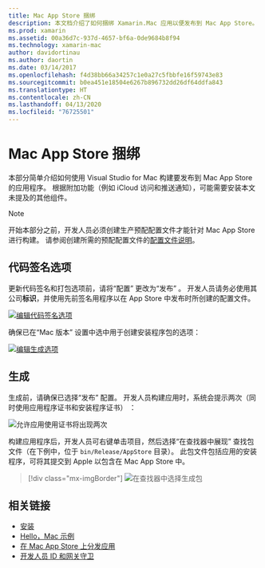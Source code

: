 ```yaml
---
title: Mac App Store 捆绑
description: 本文档介绍了如何捆绑 Xamarin.Mac 应用以便发布到 Mac App Store。 其中讨论了代码签名选项和生成。
ms.prod: xamarin
ms.assetid: 00a36d7c-937d-4657-bf6a-0de9684b8f94
ms.technology: xamarin-mac
author: davidortinau
ms.author: daortin
ms.date: 03/14/2017
ms.openlocfilehash: f4d38bb66a34257c1e0a27c5fbbfe16f59743e83
ms.sourcegitcommit: b0ea451e18504e6267b896732dd26df64ddfa843
ms.translationtype: HT
ms.contentlocale: zh-CN
ms.lasthandoff: 04/13/2020
ms.locfileid: "76725501"
---
```

# <a name="bundling-for-the-mac-app-store"></a>Mac App Store 捆绑

本部分简单介绍如何使用 Visual Studio for Mac 构建要发布到 Mac App Store 的应用程序。 根据附加功能（例如 iCloud 访问和推送通知），可能需要安装本文未提及的其他组件。

> [!NOTE]
> 开始本部分之前，开发人员必须创建生产预配配置文件才能针对 Mac App Store 进行构建。 请参阅创建所需的预配配置文件的[配置文件说明](profiles.md)。

## <a name="code-signing-options"></a>代码签名选项

更新代码签名和打包选项前，请将“配置”  更改为“发布”  。 开发人员请务必使用其公司**标识**，并使用先前签名用程序以在 App Store 中发布时所创建的配置文件。

[![编辑代码签名选项](bundling-images/sign.png)](bundling-images/sign-large.png#lightbox)

确保已在“Mac 版本”  设置中选中用于创建安装程序包的选项：

[![编辑生成选项](bundling-images/build.png "编辑生成选项")](bundling-images/build-large.png#lightbox)

## <a name="build"></a>生成

生成前，请确保已选择“发布”  配置。 开发人员构建应用时，系统会提示两次（同时使用应用程序证书和安装程序证书）  ：

![允许应用使用证书将出现两次](bundling-images/perms02.png)

构建应用程序后，开发人员可右键单击项目，然后选择“在查找器中展现”  查找包文件（在下例中，位于 `bin/Release/AppStore` 目录）。  此包文件包括应用的安装程序，可将其提交到 Apple 以包含在 Mac App Store 中。

> [!div class="mx-imgBorder"]
> ![在查找器中选择生成包](bundling-images/path.png)

## <a name="related-links"></a>相关链接

- [安装](/visualstudio/mac/installation/)
- [Hello，Mac 示例](~/mac/get-started/hello-mac.md)
- [在 Mac App Store 上分发应用](https://developer.apple.com/devcenter/mac/checklist/)
- [开发人员 ID 和网关守卫](https://developer.apple.com/developer-id/)
